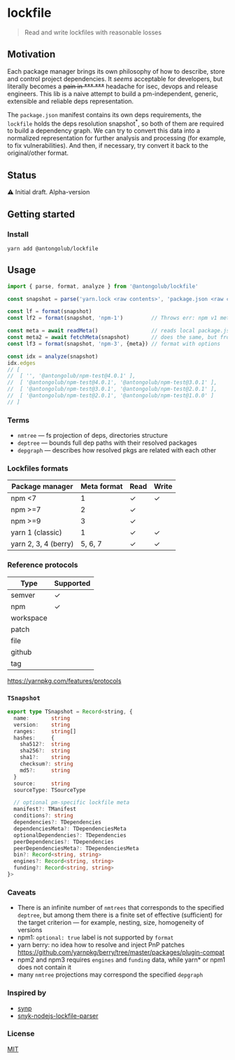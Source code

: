 # lockfile
> Read and write lockfiles with reasonable losses

## Motivation
Each package manager brings its own philosophy of how to describe, store and control project dependencies.
It _seems_ acceptable for developers, but literally becomes a ~~pain in *** ***~~ headache for isec, devops and release engineers.
This lib is a naive attempt to build a pm-independent, generic, extensible and reliable deps representation.

The `package.json` manifest contains its own deps requirements, the `lockfile` holds the deps resolution snapshot<sup>*</sup>,
so both of them are required to build a dependency graph. We can try to convert this data into a normalized representation for further analysis and processing (for example, to fix vulnerabilities).
And then, if necessary, try convert it back to the original/other format.

## Status
⚠️ Initial draft. Alpha-version

## Getting started
### Install
```shell
yarn add @antongolub/lockfile
```

## Usage
```ts
import { parse, format, analyze } from '@antongolub/lockfile'

const snapshot = parse('yarn.lock <raw contents>', 'package.json <raw contents>', './packages/foo/package.json <raw contents>')

const lf = format(snapshot)
const lf2 = format(snapshot, 'npm-1')         // Throws err: npm v1 meta does not support workspaces

const meta = await readMeta()                 // reads local package.jsons data to gather required data like `engines`, `license`, `bins`, etc
const meta2 = await fetchMeta(snapshot)       // does the same, but from the remote registry
const lf3 = format(snapshot, 'npm-3', {meta}) // format with options

const idx = analyze(snapshot)
idx.edges
// [
//  [ '', '@antongolub/npm-test@4.0.1' ],
//  [ '@antongolub/npm-test@4.0.1', '@antongolub/npm-test@3.0.1' ],
//  [ '@antongolub/npm-test@3.0.1', '@antongolub/npm-test@2.0.1' ],
//  [ '@antongolub/npm-test@2.0.1', '@antongolub/npm-test@1.0.0' ]
// ]
```

### Terms
* `nmtree` — fs projection of deps, directories structure
* `deptree` — bounds full dep paths with their resolved packages
* `depgraph` — describes how resolved pkgs are related with each other

### Lockfiles formats
| Package manager      | Meta format | Read | Write |
|----------------------|-------------|------|-------|
| npm <7               | 1           | ✓    | ✓     |
| npm >=7              | 2           | ✓    |       |
| npm >=9              | 3           | ✓    |       | 
| yarn 1 (classic)     | 1           | ✓    | ✓     |
| yarn 2, 3, 4 (berry) | 5, 6, 7     | ✓    | ✓     |

### Reference protocols
| Type      | Supported |
|-----------|-----------|
| semver    | ✓         |
| npm       | ✓         |
| workspace |           |
| patch     |           |
| file      |           |
| github    |           |
| tag       |           |

https://yarnpkg.com/features/protocols

### `TSnapshot`
```ts
export type TSnapshot = Record<string, {
  name:       string
  version:    string
  ranges:     string[]
  hashes:     {
    sha512?:  string
    sha256?:  string
    sha1?:    string
    checksum?: string
    md5?:     string
  }
  source:     string
  sourceType: TSourceType

  // optional pm-specific lockfile meta
  manifest?: TManifest
  conditions?: string
  dependencies?: TDependencies
  dependenciesMeta?: TDependenciesMeta
  optionalDependencies?: TDependencies
  peerDependencies?: TDependencies
  peerDependenciesMeta?: TDependenciesMeta
  bin?: Record<string, string>
  engines?: Record<string, string>
  funding?: Record<string, string>
}>
```

### Caveats
* There is an infinite number of `nmtrees` that corresponds to the specified `deptree`, but among them there is a finite set of effective (sufficient) for the target criterion — for example, nesting, size, homogeneity of versions
* npm1: `optional: true` label is not supported by `format`
* yarn berry: no idea how to resolve and inject PnP patches https://github.com/yarnpkg/berry/tree/master/packages/plugin-compat
* npm2 and npm3 requires `engines` and `funding` data, while yarn* or npm1 does not contain it
* many `nmtree` projections may correspond the specified `depgraph`

### Inspired by
* [synp](https://github.com/imsnif/synp)
* [snyk-nodejs-lockfile-parser](https://github.com/snyk/nodejs-lockfile-parser)

### License
[MIT](./LICENSE)

